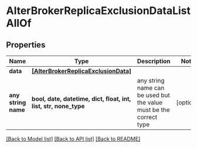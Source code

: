 # AlterBrokerReplicaExclusionDataListAllOf


## Properties
Name | Type | Description | Notes
------------ | ------------- | ------------- | -------------
**data** | [**[AlterBrokerReplicaExclusionData]**](AlterBrokerReplicaExclusionData.md) |  | 
**any string name** | **bool, date, datetime, dict, float, int, list, str, none_type** | any string name can be used but the value must be the correct type | [optional]

[[Back to Model list]](../README.md#documentation-for-models) [[Back to API list]](../README.md#documentation-for-api-endpoints) [[Back to README]](../README.md)


